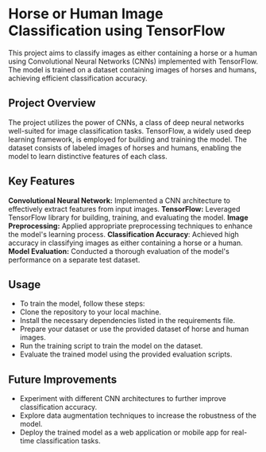 # Horse or Human Image Classification using TensorFlow
This project aims to classify images as either containing a horse or a human using Convolutional Neural Networks (CNNs) implemented with TensorFlow. The model is trained on a dataset containing images of horses and humans, achieving efficient classification accuracy.
## Project Overview
The project utilizes the power of CNNs, a class of deep neural networks well-suited for image classification tasks. TensorFlow, a widely used deep learning framework, is employed for building and training the model. The dataset consists of labeled images of horses and humans, enabling the model to learn distinctive features of each class.
## Key Features
**Convolutional Neural Network:** Implemented a CNN architecture to effectively extract features from input images.
**TensorFlow:** Leveraged TensorFlow library for building, training, and evaluating the model.
**Image Preprocessing:** Applied appropriate preprocessing techniques to enhance the model's learning process.
**Classification Accuracy**: Achieved high accuracy in classifying images as either containing a horse or a human.
**Model Evaluation:** Conducted a thorough evaluation of the model's performance on a separate test dataset.
## Usage
 - To train the model, follow these steps:
 - Clone the repository to your local machine.
 - Install the necessary dependencies listed in the requirements file.
 - Prepare your dataset or use the provided dataset of horse and human images.
 - Run the training script to train the model on the dataset.
- Evaluate the trained model using the provided evaluation scripts.
## Future Improvements
 - Experiment with different CNN architectures to further improve classification accuracy.
 - Explore data augmentation techniques to increase the robustness of the model.
 - Deploy the trained model as a web application or mobile app for real-time classification tasks.
